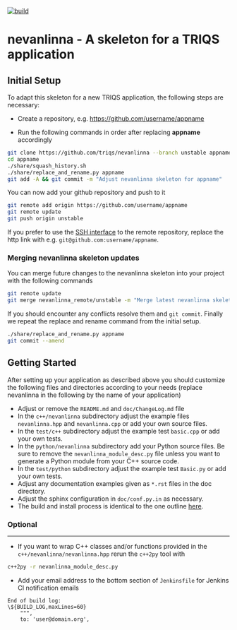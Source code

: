 [![build](https://github.com/TRIQS/nevanlinna/workflows/build/badge.svg)](https://github.com/TRIQS/nevanlinna/actions?query=workflow%3Abuild)

# nevanlinna - A skeleton for a TRIQS application

Initial Setup
-------------

To adapt this skeleton for a new TRIQS application, the following steps are necessary:

* Create a repository, e.g. https://github.com/username/appname

* Run the following commands in order after replacing **appname** accordingly

```bash
git clone https://github.com/triqs/nevanlinna --branch unstable appname
cd appname
./share/squash_history.sh
./share/replace_and_rename.py appname
git add -A && git commit -m "Adjust nevanlinna skeleton for appname"
```

You can now add your github repository and push to it

```bash
git remote add origin https://github.com/username/appname
git remote update
git push origin unstable
```

If you prefer to use the [SSH interface](https://help.github.com/en/articles/connecting-to-github-with-ssh)
to the remote repository, replace the http link with e.g. `git@github.com:username/appname`.

### Merging nevanlinna skeleton updates ###

You can merge future changes to the nevanlinna skeleton into your project with the following commands

```bash
git remote update
git merge nevanlinna_remote/unstable -m "Merge latest nevanlinna skeleton changes"
```

If you should encounter any conflicts resolve them and `git commit`.
Finally we repeat the replace and rename command from the initial setup.

```bash
./share/replace_and_rename.py appname
git commit --amend
```

Getting Started
---------------

After setting up your application as described above you should customize the following files and directories
according to your needs (replace nevanlinna in the following by the name of your application)

* Adjust or remove the `README.md` and `doc/ChangeLog.md` file
* In the `c++/nevanlinna` subdirectory adjust the example files `nevanlinna.hpp` and `nevanlinna.cpp` or add your own source files.
* In the `test/c++` subdirectory adjust the example test `basic.cpp` or add your own tests.
* In the `python/nevanlinna` subdirectory add your Python source files.
  Be sure to remove the `nevanlinna_module_desc.py` file unless you want to generate a Python module from your C++ source code.
* In the `test/python` subdirectory adjust the example test `Basic.py` or add your own tests.
* Adjust any documentation examples given as `*.rst` files in the doc directory.
* Adjust the sphinx configuration in `doc/conf.py.in` as necessary.
* The build and install process is identical to the one outline [here](https://triqs.github.io/nevanlinna/unstable/install.html).

### Optional ###
----------------

* If you want to wrap C++ classes and/or functions provided in the `c++/nevanlinna/nevanlinna.hpp` rerun the `c++2py` tool with
```bash
c++2py -r nevanlinna_module_desc.py
```
* Add your email address to the bottom section of `Jenkinsfile` for Jenkins CI notification emails
```
End of build log:
\${BUILD_LOG,maxLines=60}
    """,
    to: 'user@domain.org',
```
